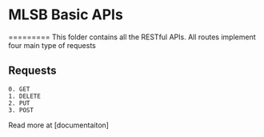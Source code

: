 # MLSB Basic APIs
=========
This folder contains all the RESTful APIs.
All routes implement four main type of requests
## Requests
	0. GET
	1. DELETE
	2. PUT
	3. POST

Read more at [documentaiton] 

[documentation]: http://mlsb.fly.dev/documentation